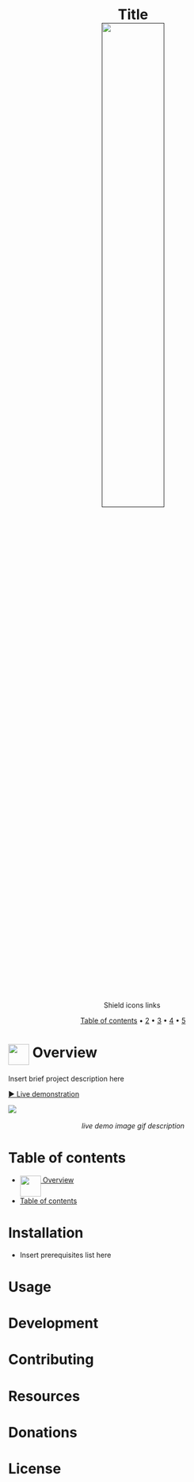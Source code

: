 <h1 align="center">Title<br>
<a href="">
  <img align="center" src="" width="50%" height="auto"/>
</a><br>
</h1>

<p align="center">Shield icons links
  <a href="">
    <img src="" alt="">
  </a>
</p>

<p align="center">
  <a href="#-table-of-contents">Table of contents</a>
  •
  <a href="#">2</a>
  •
  <a href="#">3</a>
  •
  <a href="#">4</a>
  •
  <a href="#">5</a>
</p>

# <img src="" alt="" height="42" width="42" align="top"/> Overview

Insert brief project description here

[▶️ Live demonstration]()

<p style="text-align: center;">
<img src="./img/demo.gif" style="display: block; margin: auto;">
<br><em>live demo image gif description</em>
</p>

# Table of contents

- [<img src="" alt="" height="42" width="42" align="top"/> Overview](#-overview)
- [Table of contents](#table-of-contents)


# Installation

- Insert prerequisites list here

# Usage

# Development

# Contributing

# Resources

# Donations

# License

